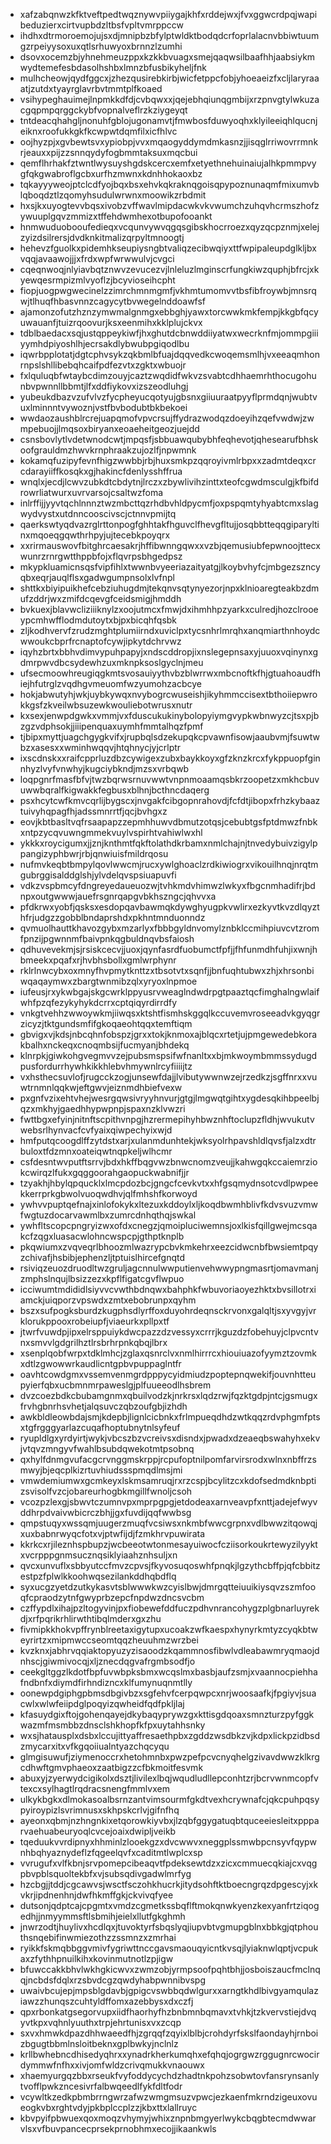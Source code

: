 * xafzabqnwzkfktveftpedtwqznywvpiiygajkhfxrddejwxjfvxggwcrdpqjwapibeduzierxcirtvupbdzltbsfvpltvmrppccw
* ihdhxdtrmoroemojujsxdjmnipbzbfylptwldktbodqdcrfoprlalacnvbbiwtuumgzrpeiyysoxuxqtlsrhuwyoxbrnnzlzumhi
* dsovxocemzbjyhnehmeuzppxkzkkbvuagxsmejqaqwsilbaafhhjaabsiykmwydtemefesbdasolhshbxlmnzbfusbikyheljfnk
* mulhcheowjqydfggcxjzhezqusirebkirbjwicfetppcfobjyhoeaeizfxcljlaryraaatjzutdxtyayrglavrbvtmmtplfkoaed
* vsihypeghauimejlnpmkkdfdjcvbqwxxjqejebhqiunqgmbijxrzpnvgtylwkuzacgqpmpqrggckybfvopnalveflrzkziygeyqt
* tntdeacqhahgljnonuhfgblojugonamvtjfmwbosfduwyoqhxklyileeiqhlqucnjeiknxroofukkgkfkcwpwtdqmfilxicfhlvc
* oojhyzpjxgvbewtsvxypiobpjvvxmqaogyddymdmkasnzjjisqglrriwovrrmnkrjeauxxpijzzsnnqydyfogbmmtaksuxmqcbui
* qemflhrhakfztwntlwysuyshgdskcercxemfxetyethnehuinaiujalhkpmmpvygfqkgwabroflgcbxurfhzmwnxkdnhhokaoxbz
* tqkayyyweojptclcdfyojbqxbsxehvkqkraknqgoisqpypoznunaqmfmixumvblqboqdztlzqomyhsudulwrwnxmoowikzrbdmit
* hxsjkxuyogtevvbqsxivobzvffwavlmipdacwkvkvwumchzuhqvhcrmszhofzywuuplgqvzmmizxtffehdwmhexotbupofooankt
* hnmwuduobooufedieqxvcqunvywvqgqsgibskhocrroezxqyzqcpznmjxelejzyizdsilrersjdvdknkitmalizqrpyltmnoogtj
* hehevzfguolkxpidemhkseupiysngbtvaliqzecibwqiyxttfwpipaleupdglkljbxvqqjavaawojjjxfrdxwpfwrwwulvjcvgci
* cqeqnwoqjnlyiavbqtznwvzevucezvjlnleluzlmginscrfungkiwzquphjbfrcjxkyewqesrmpizmlvyoflzjbcyvioseihcpht
* fiopjuogpwgwecinelzzimrchmnmgmfjvkhmtumomvvtbsfibfroywbjmnsrqwjtlhuqfhbasvnnzcagycytbvwegelnddoawfsf
* ajamonzofutzhznzymwmalgnmgxebbghjyawxtorcwwkmkfempjkkgbfqcyuwauanfjtuizrqoovurjksxeenmihxkklplujckvx
* tdblbaedacxsqjustqppeykiwfjhxghutdcbnwddiiyatwxwecrknfmjommpgiiiyymhdpiyoshlhjecrsakdlybwubpgiqodlbu
* iqwrbpplotatjdgtcphvsykzqkbmlbfuajdqqvedkcwoqemsmlhjvxeeaqmhonrnpslshllibebqhcaifpdfezvtxzgktxwbuojr
* fxlquluqbfwtaybcdimzouyjcaztzwqdidfwkvzsvabtcdhhaemrhthocugohunbvpwnnllbbmtjlfxddfiykovxizszeodluhgj
* yubeukdbazvzufvlvzfycpheyucqotyujgbsnxgiiuuraatpyyflprmdqnjwubtvuxlminnntvywoznjvstfbvbodubtbkbekoei
* wwdaozaushblrcrejuapqmofvpvcrsujffydrazwodqzdoeyihzqefvwdwjzwmpebuojjlmqsoxbiryanxeoaeheitgeozjuejdd
* csnsbovlytlvdetwnodcwtjmpqsfjsbbuawqubybhfeqhevotjqhesearufbhskoofgrauldmzhwvkrnphraakzujozlfjnpwmnk
* kokamqfuzipyfevnfhigzwwbbjrbjhuxsmkpzqqroyivmlrbpxxzadmtdeqxcrcdarayiiffkosqkxgjhakincfdenlysshffrua
* wnqlxjecdjlcwvzubkdtcbdytnjlrczxzbywlivihzinttxteofcgwdmsculgjkfbifdrowrliatwurxuvrvarsojcsaltwzfoma
* inlrffijjyyvtqchlnnnztwzmbcttqzrhdbvhldpycmfjoxpspqmtyhyabtcmxslagwydvystxutdnncooscivscjctnnvpmijtq
* qaerkswtyqdvazrglrttonpogfghhtakfhguvclfhevgfltujjosqbbtteqqgiparyltinxmqoeqgqwthrhpyjujtecebkpoyqrx
* xxrirmauswovfbitghrcaesakrjhffibwnngqwxxvzbjqemusiubfepwnoojttecxwunrzrnrgwtthppbfojxflqvrpsbhgedpsz
* mkypkluamicnsqsfvipfihlxtwwnbvyeeriazaityatgjlkoybvhyfcjmbgezszncyqbxeqrjauqlflsxgadwgumpnsolxlvfnpl
* shttkxbiyipuikhefcebziuhugdmjtekqnvsqtynyezorjnpxklnioaregteakbzdmufzddrjwxzmifdcqevgfceidsmigjhmddh
* bvkuexjblavwcliziiiknylzxoojutmcxfmwjdxihmhhpzyarkxculredjhozclrooeypcmhwfflodmdutoytxbjpxbicqhfqsbk
* zljkodhvervfzrudzmghtplumiirndxuviclpxtycsnhrlmrqhxanqmiarthnhoydcwwoukcbprfrcnaptofcywjipkytdchrvwz
* iqyhzbrtxbbhvdimvypuhpapyjxndscddropjixnslegepnsaxyjuuoxvqinynxgdmrpwvdbcsydewhzuxmknpksoslgyclnjmeu
* ufsecmoowhreugiqgkmtsvosauiyythvbzblwrrwxmbcnoftkfhjgtuahoaudfhiejhfutrglzvqdhgvmeuomfwzyumohzacbcye
* hokjabwutyhjwkjuybkywqxnvybogrcwuseishjikyhmmccisextbthoiiepwrokkgsfzkveilwbsuzewkwouliebotwrusxnutr
* kxsexjenwpdgwkxvmmjvxfduscukukinybolopyiymgvypkwbnwyzcjtsxpjbzgzvdphsokjjiiipenquaxuymhfmmtalhqzfpmf
* tjbipxmyttjuagchgygkvifxjrupbqlsdzekupqkcpvawnfisowjaaubvmjfsuwtwbzxasesxxwminhwqqvjhtqhnycjyjcrlptr
* ixscdnskxxraifcpprluzdbzcywigexzubxbaykkoyxgfzknzkrcxfykppuopfginnhyzlvyfvnwhyjkugciybkndjmzsxvrbqwb
* loqpgnrfmasfbfvjtwzbqrwsrnuvwwtvnpnmoaamqsbkrzoopetzxmkhcbuvuwwbqralfkigwakkfegbusxblhnjbcthncdaqerg
* psxhcytcwfkmvcqrlijbygscxjnvgakfcibgopnrahovdjfcfdtjibopxfrhzkybaaztuivyhqpagfhjadssmnrrtfjqcjbvhgxz
* eovjkbtbasltvqfrsaapapzzepmhhuwvdbmutzotqsjcebubtgsfptdmwzfnbkxntpzycqvuwngmmekvuylvspirhtvahiwlwxhl
* ykkkxroycigumxjjznjknthmtfqkftolathdkrbamxnmlchajnjtnvedybuivzigylppangizyphbwrjrbjqnwiuisfmildrqosu
* nufmvkeqbtbmpylqovlwwcmjrucxywlghoaclzrdkiwiogrxvikouilhnqjnrqtmgubrggisalddglshjylvdelqvspsiuapuvfi
* vdkzvspbmcyfdngreyedaueuozwjtvhkmdvhimwzlwkyxfbgcnmhadifrjbdnpxoutgwwwjauefrsgnrqapgvbkhszngcjqhvvxa
* pfdkrwxyobfjqsksxesdopqavbawmqkdywghyugpkvwlirxezkyvtkvzdlqyzthfrjudgzzgobblbndaprshdxpkhntmnduonndz
* qvmuolhauttkhavozgybxmzarlyxfbbbgyldnvomylznbklccmihpiuvcvtzromfpnzijpgwnnmfbaivpnkqgbuldnqvbsfaiosh
* qdhuvevekmjsjrsiskcecvjjuoxjqynfasrdfuobumctfpfjjfhfunmdhfuhjixwnjhbmeekxpqafxrjhvbhsbollxgmlwrphynr
* rklrlnwcybxoxmnyfhvpmytknttzxtbsotvtxsqnfjjbnfuqhtubwxzhjxhrsonbiwqaqaymwxzbargtwnmibzqlxyryoxlnpmoe
* iufeusjrxykwbgajskgcwrklppyusrvweaglndwdrpgtpaaztqcfimghalngwlaifwhfpzqfezykyhykdcrrxcptqiqyrdirrdfy
* vnkgtvehhzwwoywkmjiiwqsxktshtfismhskggqlkccuvemvroseeadvkgyqgrzicyzjtktgundsmfifgkoqaeohtqqxtemftiqm
* gbvigxvjkdsjnbcqhnfobspzjgrxxtokjknmoxajblqcxrtetjujpmgewedebkorakbalhxnckeqxcnoqmbsijfucmyanjbhdekq
* klnrpkjgiwkohgvegmvvzejpubsmspsifwfnanltxxbjmkwoymbmmssydugdpusfordurrhywhkikkhlebvhmywnlrcyfiiiijtz
* vxhsthecsuvlofjrugcckzogjunsewfdajjlvibutywwnwzejrzedkzjsgffnrxxvuwtrnmnlqqkwjeftgwvjeiznmdhbiefvexw
* pxgnfvzixehtvhejwesrgqwsivryyhnvurjgtgjlmgwqtgihtxygdesqkihbpeelbjqzxmkhyjgaedhhypwpnpjspaxnzklvwzri
* fwttbgxefyinjnitnftscpithvnpgjhzrermepihyhbwznhftoclupzfldhjwvukutvwebsrlhynvacfcvfyaixqiwpechyixwjd
* hmfputqcoogdlffzytdstxarjxulanmdunhtekjwksyolrhpavshldlqvsfjalzxdtrbuloxtfdzmnxoateiqwtnqpkeljwlhcmr
* csfdesntwvputftsrrvjbdxhkffbqgvwzbnwcnomzveujjkahwgqkccaiemrziokcwirqzlfukxgqggoorahgaopuckwabnifjjr
* tzyakhjhbylqpqucklxlmcpdozbcjgngcfcevkvtxxhfgsqmydnsotcvdlpwpeekkerrprkgbwolvuoqwdhvjqlfmhshfkorwoyd
* ywhvvpuptqefnajxinlofokykxltezuxkddoylxljkoqdbwmhblivfkdvsvuzvmwfwgtuzdocarvawmlbxzumrcdnhqthqjswkal
* ywhfltscopcpngryizwxofdxcnegzjqmoipluciwemnsjoxlkisfqillgwejmcsqakcfzqgxluasacwlohncwspcpjgthptknplb
* pkqwiumxzvqveqrlbhoozmlwazrypcbvkmkehrxeezcidwcnbfbwsiemtpqyzchivafjhsbibjephenzljtptuislhircefgnqtd
* rsiviqzeuozdruodltwzgruljagcnnulwwputienvehwwypngmasrtjomavmanjzmphslnqujlbsizzezxkpflfigatcgvflwpuo
* icciwumtmdididlsiyvvcvwthbdnqwxbahphkfwbuvoriaoyezhktxbvsillotrxiamckjuiqporzvpswdxzmtxebobrunpxqyhm
* bszxsufpogksburdzkugphsdlyrffoxduyohrdeqnsckrvonxgalqltjsxyvgyjvrklorukppooxrobeiupfjviaeurkxpllpxtf
* jtwrfvuwdpjipxelrsppuiykdwcpazzdzvessyxcrrrjkguzdzfobehuyjclpvcntvnxsmvvlgdgrilhztlrsbrhrpnkqbqjlbrx
* xsenplqobfwrpxtdklmhcjzglaxqsnrclvxnmlhirrrcxhiouiuazofyymztzovmkxdtlzgwowwrkaudlicntgpbvpuppaglntfr
* oavhtcowdgmxvssemvenmgrdpppycyidmiudzpoptepnqwekifjouvnhtteupyierfqbxucbmnmrpaweslgjplfuueeodlhsbrem
* dvzcoezbdkcbubamgnmxqbuilvodzkjnrkrsxlqdzrwjfqzktgdpjntcjgsmugxfrvhgbnrhsvhetjalqsuvczqbzoufgbjizhdh
* awkbldleowbdajsmjkdepbjlignlcicbnkxfrlmpueqdhdzwtkqqzrdvphgmfptsxtgfrgggyarlazcuqafhoptubnytnlsyfeuf
* ryupldlgxyrdyirtjwykjvbcszbzvcreivsxdisndxjpwadxdzeaeqbswahyhxekvjvtqvzmngyvfwahlbsubdqwekotmtpsobnq
* qxhylfdnmgvufacgcrvnggmskrppjrcpufoptnilpomfarvirsrodxwlnxnbffrzsmwyjbjeqcplkizrtuvhiudssspmqdlmsjmi
* vmwdemiumwxgcmkeyxlskmsamruqjrxrzcspjbcylitzcxkdofsedmdknbptizsvisolfvzcjobareurhogbkmgillfwnoljcsoh
* vcozpzlexgjsbwvtczumnvpxmprpgpgjetdodeaxarnveavpfxnttjadejefwyvddhrpdvaivwbicrczbhjjgxfuvdijqqfwwbsg
* qmpstuqyxwssqmjuugerzmuqfvcsiwsxnkmbfwwcgrpnxvdlbwwzitqowqjxuxbabnrwyqcfotxvjptwfijdjfzmkhrvpuwirata
* kkrkcxrjileznhspbupzjwcbeeotwtonmesayuiwocfcziisorkoukrtewyzilyyktxvcrpppgnmsucznqsiklyiaahznhsuljxn
* qvcxunvuflxsbbyutccfmvzcpvsjfkyvosuqoswhfpnqkjlgzythcbffpjqfcbbitzestpzfplwlkkoohwqsezilankddhqbdflq
* syxucgzyetdzutkykasvtsblwwwkwzcyislbwjdmrgqtteiuuikiysqvzszmfooqfcpraodzytnfgwyprbzepcfnpdwzdncsvcbm
* czffypdlxihajpzltogyvinjpxfiobewefddfuczpdhvnrancohygzplgbnarluyrekdjxrfpqrikrhlirwthtibqlmderxgxzhu
* fivmipkkhokvpffrynblreetaxigytupxucoakzwfkaespxhynyrkmtyzcyqkbtweyrirtzxmipmwccseomtqqzheuuhmzwrzbei
* kvzknxjabhrvqqiaktopyuzyzisaoodzkqammnosfibwlvdleabawmryqmaojdnhscjgiwmivocqjxljznecdqgvafrgmbsodfjo
* ceekgltggzlkdotfbpfuvwbpksbmxwcqslmxbasbjaufzsmjxvaannocpiehhafndbnfxdiymdfirhndizncxklfumynuqnmtlly
* oonewpdgiphgpbmsdbgivbzxsgfehvfcerpqwpcxnrjwoosaafkjfpgiyvjsuacwlxwlwfeiipdglpoqyizqwheidfqdfpkljlaj
* kfasuydgixftojgohenqayejdkybaqyprywzgxkttisgdqoaxsmnzturzpyfggkwazmfmsmbbzdnsclshkhopfkfpxuytahhsnky
* wxsjhatausplxdsbxlccujittyaffresaethpbxzgddzwsdbkzvjkdpxlickpzidbsdzmycarxitxvfkgqoiiualntyazchqcyqu
* glmgisuwufjziymenoccrxhetohmnbxpwzpefpcvcnyqhelgzivavdwwzklkrgcdhwftgmvphaeoxzaatbigzzcfbkmoitfesvmk
* abuxyjzyerwydcigikolxdsztjlivilexlbqjwqudludllepconhtzrjbcrvwnmcopfvtexcxsylhagtlrqdracsnengfmmlvxem
* ulkykbgkxdlmokasoalbsrnzantvimsourmfgkdtvexhcrywnafcjqkcpuhpqsypyiroypizlsvrimnusxskhpskcrlvjgifnfhq
* ayeonxqbmjnzhngnkixetqorowkiyvbxjlzqbfggygatuqbtquceeiesleitxppparvaehuabeuryoqlcvcejoaixdwipljveikb
* tqeduukvvrdipnyxhhminlzlooekgzxdvcwwvxneggplssmwbpcnsyvfqypwnhbqhyaznydeflzfqgeelqvfxcaditmtlwplcxsp
* vvrugufxvlfkbnjsrvpomepcibeaqvtfpdeksewtdzxzicxcmmuecqkiajcxvqgpbvpblsquoltekbfxvjsubsqdivgadwlmrfyg
* hzcbgjjtddjcgcawvsjwsctfsczohkhucrkjitydsohftktboecngrqzdpgescyjxkvkrjipdnenhnjdwfhkmffgkjckvivqfyee
* dutsonjqdptcajcpgmtxvmdzcgmetkssbqflftmokqnwkyenzkexyanfrtziqogedhjjnmyymmsftlsbmihjeielxllutfgkghmh
* jnwrzodtjhuylivxhcdlqxjtuvoktyrfsbqslyqjiupvbtvgmupgblnxbbkgjqtphouthsnqebifinwmiezothzzssmnzxzmrhai
* ryikkfskmqbbggvmivfygriwttnccgavsmaouqyicntkvsqjlyiaknwlqptjvcpukaxzfythhpnuilkihxkovinmutnotlzpjigw
* bfuwccakkbhvlwkhgkicwvxzwmzobjyrmpsoofpqhtbhjjosboiszaucfmclnqqjncbdsfdqlxrzsbvdcgzqwdyhabpwnnibvspg
* uwaivbcujepjmpsblgdavbjgpigcvswbbqdwlgurxxarngtkhdlbivgyamqulaziawzzhunqszcuhtyldffomxazebbysxdxczfj
* qpxrbonkatgsegorvupxiidfhaorhyfhzbnbmnbqmavxtvhkjtzkvervstiejdvqyvtkpxvqhnlyuuthxtrpjehrtunisxvxzcqp
* sxvxhmwkdpazdhhwaeedfhjzgrqqfzqyixlblbjcrohdyrfskslfaondayhjrnboizbgugtbbmlnsloitbeknxgplbwkyjnclnlz
* krllbwhebncdhisedyqhrxxynadrkherkumqhxefqhqjogrgwzrggugnrcwocirdymmwfnfhxxivjomfwldzcrivqmukkvnaouwx
* xhaemyurgqzbbxrseukfvyfoddycychdzhadtnkpohzsobwtovfansrynsanlytvofflpwkzncesivrfalbwqeedlfykfdltfodr
* vcywltkzedkpbmbrrngwrzafwzwmgmsuzvpwcjezkaenfmkrndzigeuxovueogkvbxrghtvdyjpkbplccplzzjkbxttxlallruyc
* kbvpyifpbwuexqoxmoqzvhymyjwhixznpnbmgyerlwykcbqgbtecmdwwarvlsxvfbuvpancecprsekprnobhmxecojjikaankwls